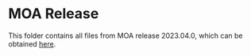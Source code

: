 # MOA Release

This folder contains all files from MOA release 2023.04.0, which can be obtained [here](https://github.com/Waikato/moa/releases/tag/2023.04.0).